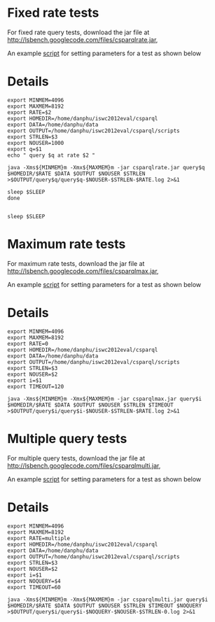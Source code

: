 # Fixed rate  tests #

For fixed rate query tests, download the jar file at http://lsbench.googlecode.com/files/csparqlrate.jar,

An example [script](http://lsbench.googlecode.com/files/csparqlrate.sh) for setting parameters for a test as shown below
# Details #
```
export MINMEM=4096
export MAXMEM=8192
export RATE=$2
export HOMEDIR=/home/danphu/iswc2012eval/csparql
export DATA=/home/danphu/data
export OUTPUT=/home/danphu/iswc2012eval/csparql/scripts
export STRLEN=$3
export NOUSER=1000
export q=$1
echo " query $q at rate $2 "

java -Xms${MINMEM}m -Xmx${MAXMEM}m -jar csparqlrate.jar query$q $HOMEDIR/$RATE $DATA $OUTPUT $NOUSER $STRLEN  >$OUTPUT/query$q/query$q-$NOUSER-$STRLEN-$RATE.log 2>&1

sleep $SLEEP
done


sleep $SLEEP

```

# Maximum rate tests #

For maximum rate tests, download the jar file at http://lsbench.googlecode.com/files/csparqlmax.jar,

An example [script](http://lsbench.googlecode.com/files/cqelsmax.sh) for setting parameters for a test as shown below
# Details #
```
export MINMEM=4096
export MAXMEM=8192
export RATE=0
export HOMEDIR=/home/danphu/iswc2012eval/csparql
export DATA=/home/danphu/data
export OUTPUT=/home/danphu/iswc2012eval/csparql/scripts
export STRLEN=$3
export NOUSER=$2
export i=$1
export TIMEOUT=120

java -Xms${MINMEM}m -Xmx${MAXMEM}m -jar csparqlmax.jar query$i $HOMEDIR/$RATE $DATA $OUTPUT $NOUSER $STRLEN $TIMEOUT >$OUTPUT/query$i/query$i-$NOUSER-$STRLEN-$RATE.log 2>&1
```

# Multiple query tests #

For multiple query tests, download the jar file at http://lsbench.googlecode.com/files/csparqlmulti.jar,

An example [script](http://lsbench.googlecode.com/files/csparqlmulti.sh) for setting parameters for a test as shown below
# Details #
```
export MINMEM=4096
export MAXMEM=8192
export RATE=multiple
export HOMEDIR=/home/danphu/iswc2012eval/csparql
export DATA=/home/danphu/data
export OUTPUT=/home/danphu/iswc2012eval/csparql/scripts
export STRLEN=$3
export NOUSER=$2
export i=$1
export NOQUERY=$4
export TIMEOUT=60

java -Xms${MINMEM}m -Xmx${MAXMEM}m -jar csparqlmulti.jar query$i $HOMEDIR/$RATE $DATA $OUTPUT $NOUSER $STRLEN $TIMEOUT $NOQUERY >$OUTPUT/query$i/query$i-$NOQUERY-$NOUSER-$STRLEN-0.log 2>&1

```